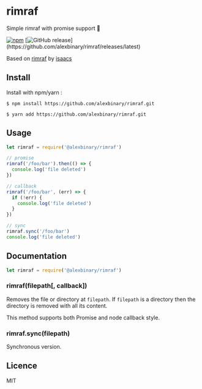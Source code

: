 # rimraf

Simple rimraf with promise support 🎉

[![npm](https://img.shields.io/npm/v/@alexbinary/rimraf.svg)](https://www.npmjs.com/package/@alexbinary/rimraf)
[![GitHub release](https://img.shields.io/github/release/alexbinary/rimraf.svg?label="github")](https://github.com/alexbinary/rimraf/releases/latest)

Based on [rimraf](https://www.npmjs.com/package/rimraf) by [isaacs](https://www.npmjs.com/~isaacs)

## Install

Install with npm/yarn :

```
$ npm install https://github.com/alexbinary/rimraf.git

$ yarn add https://github.com/alexbinary/rimraf.git
```

## Usage

```javascript
let rimraf = require('@alexbinary/rimraf')

// promise
rimraf('/foo/bar').then(() => {
  console.log('file deleted')
})

// callback
rimraf('/foo/bar', (err) => {
  if (!err) {
    console.log('file deleted')
  }
})

// sync
rimraf.sync('/foo/bar')
console.log('file deleted')
```

## Documentation

```javascript
let rimraf = require('@alexbinary/rimraf')
```

### rimraf(filepath[, callback])

Removes the file or directory at `filepath`.
If `filepath` is a directory then the directory is removed with all its content.

This method supports both Promise and node callback style.

### rimraf.sync(filepath)

Synchronous version.

## Licence

MIT
